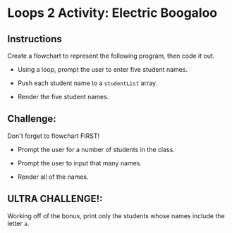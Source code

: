 # Loops 2 Activity: Electric Boogaloo

## Instructions
 
 Create a flowchart to represent the following program, then code it out. 

 * Using a loop, prompt the user to enter five student names. 

 * Push each student name to a `studentList` array. 

 * Render the five student names. 

 ## Challenge:

 Don't forget to flowchart FIRST!

 * Prompt the user for a number of students in the class. 

 * Prompt the user to input that many names. 

 * Render all of the names. 

## ULTRA CHALLENGE!:

Working off of the bonus, print only the students whose names include the letter `a`. 